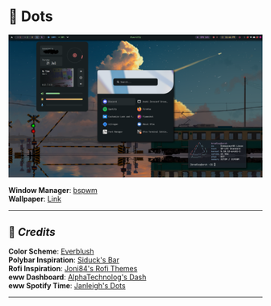 # 📖 Dots
![Screenshot](imgs/screenshot.png)

**Window Manager**: [bspwm](https://github.com/baskerville/bspwm)\
**Wallpaper**: [Link](wallpaper.png)

***
🔭 *Credits*
---
**Color Scheme**: [Everblush](https://github.com/Everblush)\
**Polybar Inspiration**: [Siduck's Bar](https://github.com/siduck/dotfiles)\
**Rofi Inspiration**: [Joni84's Rofi Themes](https://github.com/joni84/rofi)\
**eww Dashboard**: [AlphaTechnolog's Dash](https://github.com/AlphaTechnolog/eww-dotfiles)\
**eww Spotify Time**: [Janleigh's Dots](https://github.com/janleigh/dotfiles)

***